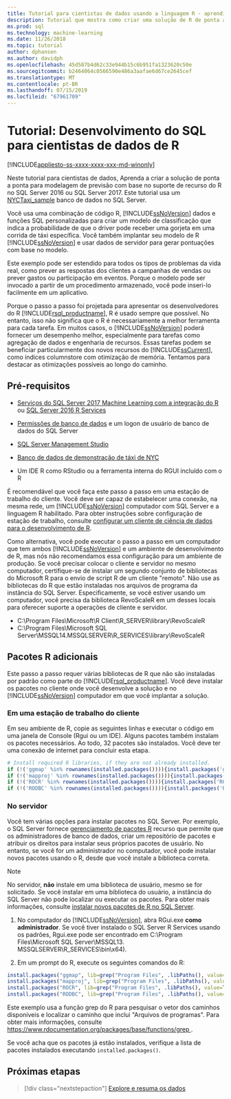 ```yaml
---
title: Tutorial para cientistas de dados usando a linguagem R - aprendizagem de máquina do SQL Server
description: Tutorial que mostra como criar uma solução de R de ponta a ponta para análise no banco de dados.
ms.prod: sql
ms.technology: machine-learning
ms.date: 11/26/2018
ms.topic: tutorial
author: dphansen
ms.author: davidph
ms.openlocfilehash: 45d587b4d62c33e944b15c6b951fa1323620c50e
ms.sourcegitcommit: b2464064c0566590e486a3aafae6d67ce2645cef
ms.translationtype: MT
ms.contentlocale: pt-BR
ms.lasthandoff: 07/15/2019
ms.locfileid: "67961709"
---
```

# <a name="tutorial-sql-development-for-r-data-scientists"></a>Tutorial: Desenvolvimento do SQL para cientistas de dados de R
[!INCLUDE[appliesto-ss-xxxx-xxxx-xxx-md-winonly](../../includes/appliesto-ss-xxxx-xxxx-xxx-md-winonly.md)]

Neste tutorial para cientistas de dados, Aprenda a criar a solução de ponta a ponta para modelagem de previsão com base no suporte de recurso do R no SQL Server 2016 ou SQL Server 2017. Este tutorial usa um [NYCTaxi_sample](demo-data-nyctaxi-in-sql.md) banco de dados no SQL Server. 

Você usa uma combinação de código R, [!INCLUDE[ssNoVersion](../../includes/ssnoversion-md.md)] dados e funções SQL personalizadas para criar um modelo de classificação que indica a probabilidade de que o driver pode receber uma gorjeta em uma corrida de táxi específica. Você também implantar seu modelo de R [!INCLUDE[ssNoVersion](../../includes/ssnoversion-md.md)] e usar dados de servidor para gerar pontuações com base no modelo.

Este exemplo pode ser estendido para todos os tipos de problemas da vida real, como prever as respostas dos clientes a campanhas de vendas ou prever gastos ou participação em eventos. Porque o modelo pode ser invocado a partir de um procedimento armazenado, você pode inseri-lo facilmente em um aplicativo.

Porque o passo a passo foi projetada para apresentar os desenvolvedores do R [!INCLUDE[rsql_productname](../../includes/rsql-productname-md.md)], R é usado sempre que possível. No entanto, isso não significa que o R é necessariamente a melhor ferramenta para cada tarefa. Em muitos casos, o [!INCLUDE[ssNoVersion](../../includes/ssnoversion-md.md)] poderá fornecer um desempenho melhor, especialmente para tarefas como agregação de dados e engenharia de recursos.  Essas tarefas podem se beneficiar particularmente dos novos recursos do [!INCLUDE[ssCurrent](../../includes/sscurrent-md.md)], como índices columnstore com otimização de memória. Tentamos para destacar as otimizações possíveis ao longo do caminho.

## <a name="prerequisites"></a>Pré-requisitos

+ [Serviços do SQL Server 2017 Machine Learning com a integração do R](../install/sql-machine-learning-services-windows-install.md#verify-installation) ou [SQL Server 2016 R Services](../install/sql-r-services-windows-install.md)

+ [Permissões de banco de dados](../security/user-permission.md) e um logon de usuário de banco de dados do SQL Server

+ [SQL Server Management Studio](https://docs.microsoft.com/sql/ssms/download-sql-server-management-studio-ssms)

+ [Banco de dados de demonstração de táxi de NYC](demo-data-nyctaxi-in-sql.md)

+ Um IDE R como RStudio ou a ferramenta interna do RGUI incluído com o R

É recomendável que você faça este passo a passo em uma estação de trabalho do cliente. Você deve ser capaz de estabelecer uma conexão, na mesma rede, um [!INCLUDE[ssNoVersion](../../includes/ssnoversion-md.md)] computador com SQL Server e a linguagem R habilitado. Para obter instruções sobre configuração de estação de trabalho, consulte [configurar um cliente de ciência de dados para o desenvolvimento de R](../r/set-up-a-data-science-client.md).

Como alternativa, você pode executar o passo a passo em um computador que tem ambos [!INCLUDE[ssNoVersion](../../includes/ssnoversion-md.md)] e um ambiente de desenvolvimento de R, mas nós não recomendamos essa configuração para um ambiente de produção. Se você precisar colocar o cliente e servidor no mesmo computador, certifique-se de instalar um segundo conjunto de bibliotecas do Microsoft R para o envio de script R de um cliente "remoto". Não use as bibliotecas do R que estão instaladas nos arquivos de programa da instância do SQL Server. Especificamente, se você estiver usando um computador, você precisa da biblioteca RevoScaleR em um desses locais para oferecer suporte a operações de cliente e servidor.

+ C:\Program Files\Microsoft\R Client\R_SERVER\library\RevoScaleR 
+ C:\Program Files\Microsoft SQL Server\MSSQL14.MSSQLSERVER\R_SERVICES\library\RevoScaleR

<a name="add-packages"></a>

## <a name="additional-r-packages"></a>Pacotes R adicionais

Este passo a passo requer várias bibliotecas de R que não são instaladas por padrão como parte do [!INCLUDE[rsql_productname](../../includes/rsql-productname-md.md)]. Você deve instalar os pacotes no cliente onde você desenvolve a solução e no [!INCLUDE[ssNoVersion](../../includes/ssnoversion-md.md)] computador em que você implantar a solução.

### <a name="on-a-client-workstation"></a>Em uma estação de trabalho do cliente

Em seu ambiente de R, copie as seguintes linhas e executar o código em uma janela de Console (Rgui ou um IDE). Alguns pacotes também instalam os pacotes necessários. Ao todo, 32 pacotes são instalados. Você deve ter uma conexão de internet para concluir esta etapa.
    
  ```R
  # Install required R libraries, if they are not already installed.
  if (!('ggmap' %in% rownames(installed.packages()))){install.packages('ggmap')}
  if (!('mapproj' %in% rownames(installed.packages()))){install.packages('mapproj')}
  if (!('ROCR' %in% rownames(installed.packages()))){install.packages('ROCR')}
  if (!('RODBC' %in% rownames(installed.packages()))){install.packages('RODBC')}
  ```

### <a name="on-the-server"></a>No servidor

Você tem várias opções para instalar pacotes no SQL Server. Por exemplo, o SQL Server fornece [gerenciamento de pacotes R](../r/install-additional-r-packages-on-sql-server.md) recurso que permite que os administradores de banco de dados, criar um repositório de pacotes e atribuir os direitos para instalar seus próprios pacotes de usuário. No entanto, se você for um administrador no computador, você pode instalar novos pacotes usando o R, desde que você instale a biblioteca correta.

> [!NOTE]
> No servidor, **não** instale em uma biblioteca de usuário, mesmo se for solicitado. Se você instalar em uma biblioteca do usuário, a instância do SQL Server não pode localizar ou executar os pacotes. Para obter mais informações, consulte [instalar novos pacotes de R no SQL Server](../r/install-additional-r-packages-on-sql-server.md).

1. No computador do [!INCLUDE[ssNoVersion](../../includes/ssnoversion-md.md)], abra RGui.exe **como administrador**.  Se você tiver instalado o SQL Server R Services usando os padrões, Rgui.exe pode ser encontrado em C:\Program Files\Microsoft SQL Server\MSSQL13. MSSQLSERVER\R_SERVICES\bin\x64).

2. Em um prompt do R, execute os seguintes comandos do R:
  
  ```R
  install.packages("ggmap", lib=grep("Program Files", .libPaths(), value=TRUE)[1])
  install.packages("mapproj", lib=grep("Program Files", .libPaths(), value=TRUE)[1])
  install.packages("ROCR", lib=grep("Program Files", .libPaths(), value=TRUE)[1])
  install.packages("RODBC", lib=grep("Program Files", .libPaths(), value=TRUE)[1])
  ```
  Este exemplo usa a função grep do R para pesquisar o vetor dos caminhos disponíveis e localizar o caminho que inclui "Arquivos de programas". Para obter mais informações, consulte [ https://www.rdocumentation.org/packages/base/functions/grep ](https://www.rdocumentation.org/packages/base/functions/grep).

  Se você acha que os pacotes já estão instalados, verifique a lista de pacotes instalados executando `installed.packages()`.

## <a name="next-steps"></a>Próximas etapas

> [!div class="nextstepaction"]
> [Explore e resuma os dados](walkthrough-view-and-summarize-data-using-r.md)